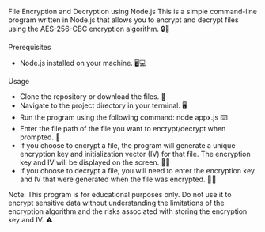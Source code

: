 File Encryption and Decryption using Node.js
This is a simple command-line program written in Node.js that allows you to encrypt and decrypt files using the AES-256-CBC encryption algorithm. 🔒🔑

Prerequisites
- Node.js installed on your machine. 🖥️💻

Usage
- Clone the repository or download the files. 📂
- Navigate to the project directory in your terminal. 🖥️
- Run the program using the following command: node appx.js ⌨️
- Enter the file path of the file you want to encrypt/decrypt when prompted. 📂
- If you choose to encrypt a file, the program will generate a unique encryption key and initialization vector (IV) for that file. The encryption key and IV will be displayed on the screen. 🔑🔢
- If you choose to decrypt a file, you will need to enter the encryption key and IV that were generated when the file was encrypted. 🔑🔢

Note: This program is for educational purposes only. Do not use it to encrypt sensitive data without understanding the limitations of the encryption algorithm and the risks associated with storing the encryption key and IV. ⚠️
